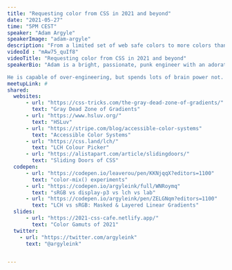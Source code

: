 ```yaml
---
title: "Requesting color from CSS in 2021 and beyond"
date: "2021-05-27"
time: "5PM CEST"
speaker: "Adam Argyle"
speakerImage: "adam-argyle"
description: "From a limited set of web safe colors to more colors than your eye can distinguish, follow me as we play and toy with color from CSS and reach into the most vibrant colors of your screens."
videoId : "mAw75_quIf8"
videoTitle: "Requesting color from CSS in 2021 and beyond"
speakerBio: "Adam is a bright, passionate, punk engineer with an adoration for the web who prefers using his skills for best in class UI/UX and empowering those around him. He’s worked at small and large companies, and built an app for pretty much every screen (or voice).

He is capable of over-engineering, but spends lots of brain power not. Loves CSS, loves JS, loves great UX."
meetupLink: #
shared:
  websites:
      - url: "https://css-tricks.com/the-gray-dead-zone-of-gradients/"
        text: "Gray Dead Zone of Gradients"
      - url: "https://www.hsluv.org/"
        text: "HSLuv"
      - url: "https://stripe.com/blog/accessible-color-systems"
        text: "Accessible Color Systems"
      - url: "https://css.land/lch/"
        text: "LCH Colour Picker"
      - url: "https://alistapart.com/article/slidingdoors/"
        text: "Sliding Doors of CSS"
  codepen:
      - url: "https://codepen.io/leaverou/pen/KKNjqqX?editors=1100"
        text: "color-mix() experiments"
      - url: "https://codepen.io/argyleink/full/WNRoymq"
        text: "sRGB vs display-p3 vs lch vs lab"
      - url: "https://codepen.io/argyleink/pen/ZELGNqm?editors=1100"
        text: "LCH vs sRGB: Masked & Layered Linear Gradients"
  slides:
      - url: "https://2021-css-cafe.netlify.app/"
        text: "Color Gamuts of 2021"
  twitter:
    - url: "https://twitter.com/argyleink"
      text: "@argyleink"


---
```

